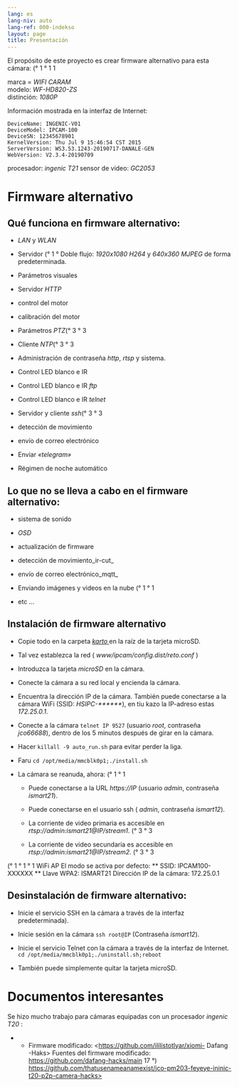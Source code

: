 ```yaml
---
lang: es
lang-niv: auto
lang-ref: 000-indekso
layout: page
title: Presentación
---
```


El propósito de este proyecto es crear firmware alternativo para esta cámara: (° 1 ° 1 1

marca = _WIFI CARAM_  
modelo: _WF-HD820-ZS_  
distinción: _1080P_

Información mostrada en la interfaz de Internet:
```
DeviceName: INGENIC-V01
DeviceModel: IPCAM-100
DeviceSN: 12345678901
KernelVersion: Thu Jul 9 15:46:54 CST 2015
ServerVersion: WS3.53.1243-20190717-DANALE-GEN
WebVersion: V2.3.4-20190709
```

procesador: _ingenic T21_
sensor de video: _GC2053_

# Firmware alternativo

## Qué funciona en firmware alternativo:

* _LAN_ y _WLAN_


* Servidor (° 1 ° Doble flujo: _1920x1080 H264_ y _640x360 MJPEG_ de forma predeterminada.  


* Parámetros visuales


* Servidor _HTTP_


* control del motor


* calibración del motor


* Parámetros _PTZ_(° 3 ° 3


* Cliente _NTP_(° 3 ° 3


* Administración de contraseña _http_, _rtsp_ y sistema.  


* Control LED blanco e IR


* Control LED blanco e IR _ftp_


* Control LED blanco e IR _telnet_


* Servidor y cliente _ssh_(° 3 ° 3


* detección de movimiento


* envío de correo electrónico


* Enviar _«telegram»_


* Régimen de noche automático



## Lo que no se lleva a cabo en el firmware alternativo:

* sistema de sonido


* _OSD_


* actualización de firmware


* detección de movimiento_ir-cut_


* envío de correo electrónico_mqtt_


* Enviando imágenes y videos en la nube (° 1 ° 1


* etc ...



## Instalación de firmware alternativo

* Copie todo en la carpeta [ _karto_ ](https://github.com/jmichault/ipcam-100/tree/master/karto) en la raíz de la tarjeta microSD.


* Tal vez establezca la red ( _www/ipcam/config.dist/reto.conf_ )


* Introduzca la tarjeta _microSD_ en la cámara.  


* Conecte la cámara a su red local y encienda la cámara.


* Encuentra la dirección IP de la cámara. También puede conectarse a la cámara WiFi (SSID: _HSIPC-******_), en tiu kazo la IP-adreso estas _172.25.0.1_.


* Conecte a la cámara `telnet IP 9527` (usuario _root_, contraseña _jco66688_), dentro de los 5 minutos después de girar en la cámara.


* Hacer `killall -9 auto_run.sh` para evitar perder la liga.


* Faru `cd /opt/media/mmcblk0p1;./install.sh`


* La cámara se reanuda, ahora: (° 1 ° 1


    * Puede conectarse a la URL _https://IP_ (usuario _admin_, contraseña _ismart21_).


    * Puede conectarse en el usuario ssh ( _admin_, contraseña _ismart12_).


    * La corriente de video primaria es accesible en _rtsp://admin:ismart21@IP/stream1_. (° 3 ° 3


    * La corriente de video secundaria es accesible en _rtsp://admin:ismart21@IP/stream2_. (° 3 ° 3


(° 1 ° 1 ° 1 WiFi AP El modo se activa por defecto:
    ** SSID: IPCAM100-XXXXXX
    ** Llave WPA2: ISMART21
Dirección IP de la cámara: 172.25.0.1

## Desinstalación de firmware alternativo:

* Inicie el servicio SSH en la cámara a través de la interfaz predeterminada).


* Inicie sesión en la cámara `ssh root@IP` (Contraseña _ismart12_).


* Inicie el servicio Telnet con la cámara a través de la interfaz de Internet. `cd /opt/media/mmcblk0p1;./uninstall.sh;reboot`



* También puede simplemente quitar la tarjeta microSD.



# Documentos interesantes

Se hizo mucho trabajo para cámaras equipadas con un procesador _ingenic T20_ :
* * Firmware modificado: <https://github.com/ilílístotlyar/xiomi- Dafang -Haks>
Fuentes del firmware modificado: <https://github.com/dafang-hacks/main>
17 °) https://github.com/thatusenameanamexist/jco-pm203-feyeye-ininic-t20-p2p-camera-hacks>

